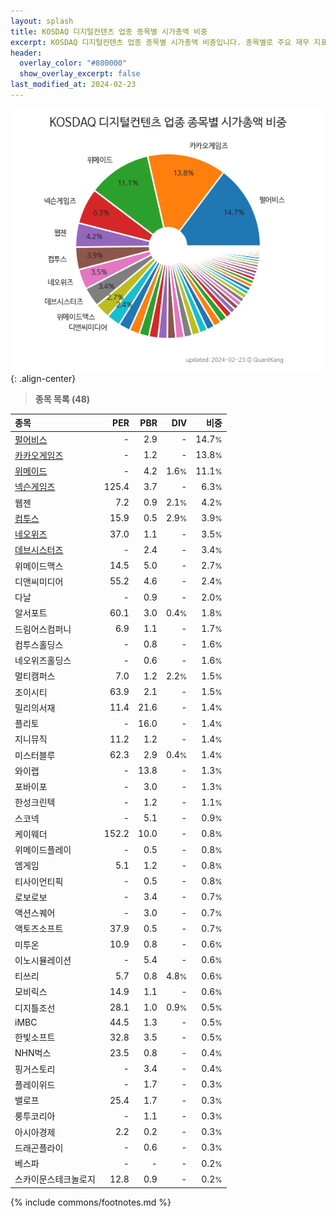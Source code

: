 ```yaml
---
layout: splash
title: KOSDAQ 디지털컨텐츠 업종 종목별 시가총액 비중
excerpt: KOSDAQ 디지털컨텐츠 업종 종목별 시가총액 비중입니다. 종목별로 주요 재무 지표를 함께 표시합니다.
header:
  overlay_color: "#800000"
  show_overlay_excerpt: false
last_modified_at: 2024-02-23
---
```



![KOSDAQ 디지털컨텐츠 업종 종목별 시가총액 비중](/stats/sector/images/kosdaq_업종_디지털컨텐츠_종목.png){: .align-center}


> **종목 목록 (48)**<a id="list"></a>

| **종목** | **PER** | **PBR** | **DIV** | **비중** |
| :------- | ------: | ------: | ------: | -------: |
| [펄어비스](/263750/) | - | 2.9 | - | 14.7<small>%</small> |
| [카카오게임즈](/293490/) | - | 1.2 | - | 13.8<small>%</small> |
| [위메이드](/112040/) | - | 4.2 | 1.6<small>%</small> | 11.1<small>%</small> |
| [넥슨게임즈](/225570/) | 125.4 | 3.7 | - | 6.3<small>%</small> |
| 웹젠 | 7.2 | 0.9 | 2.1<small>%</small> | 4.2<small>%</small> |
| [컴투스](/078340/) | 15.9 | 0.5 | 2.9<small>%</small> | 3.9<small>%</small> |
| [네오위즈](/095660/) | 37.0 | 1.1 | - | 3.5<small>%</small> |
| [데브시스터즈](/194480/) | - | 2.4 | - | 3.4<small>%</small> |
| 위메이드맥스 | 14.5 | 5.0 | - | 2.7<small>%</small> |
| 디앤씨미디어 | 55.2 | 4.6 | - | 2.4<small>%</small> |
| 다날 | - | 0.9 | - | 2.0<small>%</small> |
| 알서포트 | 60.1 | 3.0 | 0.4<small>%</small> | 1.8<small>%</small> |
| 드림어스컴퍼니 | 6.9 | 1.1 | - | 1.7<small>%</small> |
| 컴투스홀딩스 | - | 0.8 | - | 1.6<small>%</small> |
| 네오위즈홀딩스 | - | 0.6 | - | 1.6<small>%</small> |
| 멀티캠퍼스 | 7.0 | 1.2 | 2.2<small>%</small> | 1.5<small>%</small> |
| 조이시티 | 63.9 | 2.1 | - | 1.5<small>%</small> |
| 밀리의서재 | 11.4 | 21.6 | - | 1.4<small>%</small> |
| 플리토 | - | 16.0 | - | 1.4<small>%</small> |
| 지니뮤직 | 11.2 | 1.2 | - | 1.4<small>%</small> |
| 미스터블루 | 62.3 | 2.9 | 0.4<small>%</small> | 1.4<small>%</small> |
| 와이랩 | - | 13.8 | - | 1.3<small>%</small> |
| 포바이포 | - | 3.0 | - | 1.3<small>%</small> |
| 한성크린텍 | - | 1.2 | - | 1.1<small>%</small> |
| 스코넥 | - | 5.1 | - | 0.9<small>%</small> |
| 케이웨더 | 152.2 | 10.0 | - | 0.8<small>%</small> |
| 위메이드플레이 | - | 0.5 | - | 0.8<small>%</small> |
| 엠게임 | 5.1 | 1.2 | - | 0.8<small>%</small> |
| 티사이언티픽 | - | 0.5 | - | 0.8<small>%</small> |
| 로보로보 | - | 3.4 | - | 0.7<small>%</small> |
| 액션스퀘어 | - | 3.0 | - | 0.7<small>%</small> |
| 액토즈소프트 | 37.9 | 0.5 | - | 0.7<small>%</small> |
| 미투온 | 10.9 | 0.8 | - | 0.6<small>%</small> |
| 이노시뮬레이션 | - | 5.4 | - | 0.6<small>%</small> |
| 티쓰리 | 5.7 | 0.8 | 4.8<small>%</small> | 0.6<small>%</small> |
| 모비릭스 | 14.9 | 1.1 | - | 0.6<small>%</small> |
| 디지틀조선 | 28.1 | 1.0 | 0.9<small>%</small> | 0.5<small>%</small> |
| iMBC | 44.5 | 1.3 | - | 0.5<small>%</small> |
| 한빛소프트 | 32.8 | 3.5 | - | 0.5<small>%</small> |
| NHN벅스 | 23.5 | 0.8 | - | 0.4<small>%</small> |
| 핑거스토리 | - | 3.4 | - | 0.4<small>%</small> |
| 플레이위드 | - | 1.7 | - | 0.3<small>%</small> |
| 밸로프 | 25.4 | 1.7 | - | 0.3<small>%</small> |
| 룽투코리아 | - | 1.1 | - | 0.3<small>%</small> |
| 아시아경제 | 2.2 | 0.2 | - | 0.3<small>%</small> |
| 드래곤플라이 | - | 0.6 | - | 0.3<small>%</small> |
| 베스파 | - | - | - | 0.2<small>%</small> |
| 스카이문스테크놀로지 | 12.8 | 0.9 | - | 0.2<small>%</small> |

{% include commons/footnotes.md %}